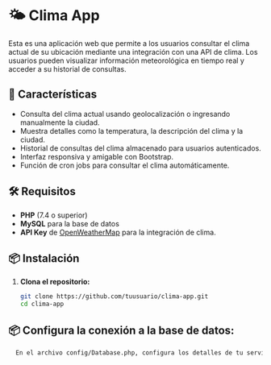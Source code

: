 # 🌤️ Clima App

Esta es una aplicación web que permite a los usuarios consultar el clima actual de su ubicación mediante una integración con una API de clima. Los usuarios pueden visualizar información meteorológica en tiempo real y acceder a su historial de consultas.

## 🚀 Características

- Consulta del clima actual usando geolocalización o ingresando manualmente la ciudad.
- Muestra detalles como la temperatura, la descripción del clima y la ciudad.
- Historial de consultas del clima almacenado para usuarios autenticados.
- Interfaz responsiva y amigable con Bootstrap.
- Función de cron jobs para consultar el clima automáticamente.

## 🛠️ Requisitos

- **PHP** (7.4 o superior)
- **MySQL** para la base de datos
- **API Key** de [OpenWeatherMap](https://openweathermap.org/) para la integración de clima.

## 📦 Instalación

1. **Clona el repositorio:**
   ```bash
   git clone https://github.com/tuusuario/clima-app.git
   cd clima-app

## 📦 Configura la conexión a la base de datos:

 ```bash
   En el archivo config/Database.php, configura los detalles de tu servidor MySQL


